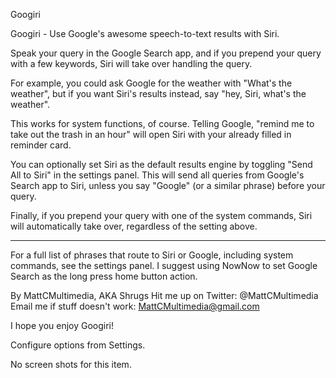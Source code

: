 Googiri

Googiri - Use Google's awesome speech-to-text results with Siri.

Speak your query in the Google Search app, and if you prepend your query with a few keywords, Siri will take over handling the query.

For example, you could ask Google for the weather with "What's the weather", but if you want Siri's results instead, say "hey, Siri, what's the weather".

This works for system functions, of course. Telling Google, "remind me to take out the trash in an hour" will open Siri with your already filled in reminder card.

You can optionally set Siri as the default results engine by toggling "Send All to Siri" in the settings panel. This will send all queries from Google's Search app to Siri, unless you say "Google" (or a similar phrase) before your query.

Finally, if you prepend your query with one of the system commands, Siri will automatically take over, regardless of the setting above.

____

For a full list of phrases that route to Siri or Google, including system commands, see the settings panel.
I suggest using NowNow to set Google Search as the long press home button action.

By MattCMultimedia, AKA Shrugs
Hit me up on Twitter: @MattCMultimedia
Email me if stuff doesn't work: MattCMultimedia@gmail.com

I hope you enjoy Googiri!

Configure options from Settings.

No screen shots for this item.
